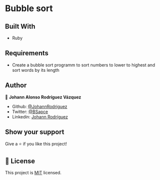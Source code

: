 # Bubble sort

## Built With

- Ruby

## Requirements

- Create a bubble sort programm to sort numbers to lower to highest and sort words by its length

## Author

👤 **Johann Alonso Rodríguez Vázquez**

- Github: [@JohannRodriguez](https://github.com/JohannRodriguez)
- Twitter: [@BSapce](https://https://twitter.com/BSapce)
- Linkedin: [Johann Rodríguez](https://www.linkedin.com/in/johann-alonso-rodr%C3%ADguez-v%C3%A1zquez-25b07719a/)

## Show your support

Give a ⭐️ if you like this project!

## 📝 License

This project is [MIT](lic.url) licensed.
